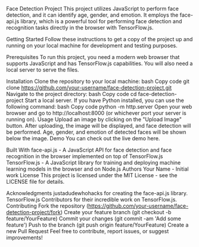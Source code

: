 Face Detection Project
This project utilizes JavaScript to perform face detection, and it can identify age, gender, and emotion. It employs the face-api.js library, which is a powerful tool for performing face detection and recognition tasks directly in the browser with TensorFlow.js.

Getting Started
Follow these instructions to get a copy of the project up and running on your local machine for development and testing purposes.

Prerequisites
To run this project, you need a modern web browser that supports JavaScript and has TensorFlow.js capabilities. You will also need a local server to serve the files.

Installation
Clone the repository to your local machine:
bash
Copy code
git clone https://github.com/your-username/face-detection-project.git
Navigate to the project directory:
bash
Copy code
cd face-detection-project
Start a local server. If you have Python installed, you can use the following command:
bash
Copy code
python -m http.server
Open your web browser and go to http://localhost:8000 (or whichever port your server is running on).
Usage
Upload an image by clicking on the "Upload Image" button.
After uploading, the image will be displayed, and face detection will be performed.
Age, gender, and emotion of detected faces will be shown below the image.
Demo
You can check out the live demo here.

Built With
face-api.js - A JavaScript API for face detection and face recognition in the browser implemented on top of TensorFlow.js
TensorFlow.js - A JavaScript library for training and deploying machine learning models in the browser and on Node.js
Authors
Your Name - Initial work
License
This project is licensed under the MIT License - see the LICENSE file for details.

Acknowledgments
justadudewhohacks for creating the face-api.js library.
TensorFlow.js Contributors for their incredible work on TensorFlow.js.
Contributing
Fork the repository (https://github.com/your-username/face-detection-project/fork)
Create your feature branch (git checkout -b feature/YourFeature)
Commit your changes (git commit -am 'Add some feature')
Push to the branch (git push origin feature/YourFeature)
Create a new Pull Request
Feel free to contribute, report issues, or suggest improvements!